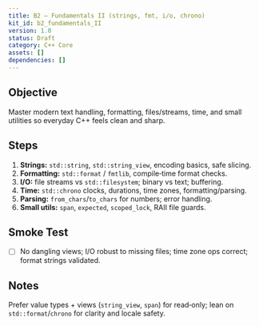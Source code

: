 ```yaml
---
title: B2 — Fundamentals II (strings, fmt, i/o, chrono)
kit_id: b2_fundamentals_II
version: 1.0
status: Draft
category: C++ Core
assets: []
dependencies: []
---
```



## Objective
Master modern text handling, formatting, files/streams, time, and small utilities so everyday C++ feels clean and sharp.


## Steps
1) **Strings:** `std::string`, `std::string_view`, encoding basics, safe slicing.
2) **Formatting:** `std::format` / `fmtlib`, compile‑time format checks.
3) **I/O:** file streams vs `std::filesystem`; binary vs text; buffering.
4) **Time:** `std::chrono` clocks, durations, time zones, formatting/parsing.
5) **Parsing:** `from_chars`/`to_chars` for numbers; error handling.
6) **Small utils:** `span`, `expected`, `scoped_lock`, RAII file guards.


## Smoke Test
- [ ] No dangling views; I/O robust to missing files; time zone ops correct; format strings validated.


## Notes
Prefer value types + views (`string_view`, `span`) for read‑only; lean on `std::format`/`chrono` for clarity and locale safety.